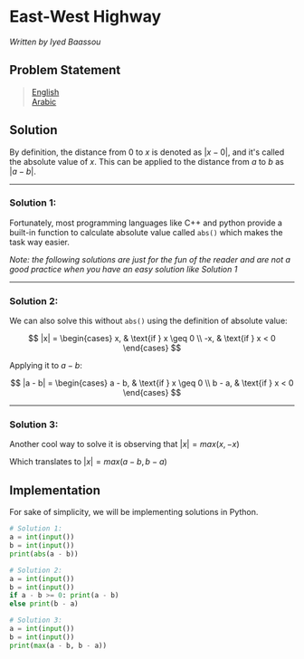 # East-West Highway

*Written by Iyed Baassou*

## Problem Statement

> [English](statements/task1-eng.pdf)  
> [Arabic](statements/task1-ara.pdf)  

## Solution

By definition, the distance from $0$ to $x$ is denoted as $|x - 0|$, and it's called the absolute value of $x$. This can be applied to the distance from $a$ to $b$ as $|a - b|$.

---

### Solution 1:

Fortunately, most programming languages like C++ and python provide a built-in function to calculate absolute value called `abs()` which makes the task way easier.

*Note: the following solutions are just for the fun of the reader and are not a good practice when you have an easy solution like Solution 1*

---
### Solution 2:


We can also solve this without `abs()` using the definition of absolute value:

$$
|x| =
\begin{cases}
x, & \text{if } x \geq 0 \\
-x, & \text{if } x < 0
\end{cases}
$$

Applying it to $a - b$:

$$
|a - b| =
\begin{cases}
a - b, & \text{if } x \geq 0 \\
b - a, & \text{if } x < 0
\end{cases}
$$

---
### Solution 3:

Another cool way to solve it is observing that $|x| = max(x, -x)$

Which translates to $|x| = max(a - b, b - a)$

## Implementation

For sake of simplicity, we will be implementing solutions in Python.

```py
# Solution 1:
a = int(input())
b = int(input())
print(abs(a - b))
```

```py
# Solution 2:
a = int(input())
b = int(input())
if a - b >= 0: print(a - b)
else print(b - a)
```

```py
# Solution 3:
a = int(input())
b = int(input())
print(max(a - b, b - a))
```